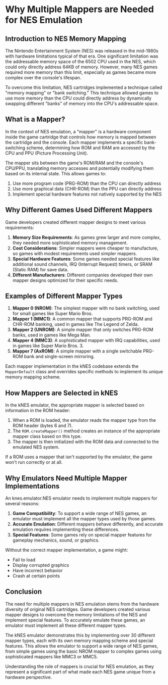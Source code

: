 # Why Multiple Mappers are Needed for NES Emulation

## Introduction to NES Memory Mapping

The Nintendo Entertainment System (NES) was released in the mid-1980s with hardware limitations typical of that era. One significant limitation was the addressable memory space of the 6502 CPU used in the NES, which could only directly address 64KB of memory. However, many NES games required more memory than this limit, especially as games became more complex over the console's lifespan.

To overcome this limitation, NES cartridges implemented a technique called "memory mapping" or "bank switching." This technique allowed games to use more memory than the CPU could directly address by dynamically swapping different "banks" of memory into the CPU's addressable space.

## What is a Mapper?

In the context of NES emulation, a "mapper" is a hardware component inside the game cartridge that controls how memory is mapped between the cartridge and the console. Each mapper implements a specific bank-switching scheme, determining how ROM and RAM are accessed by the CPU and PPU (Picture Processing Unit).

The mapper sits between the game's ROM/RAM and the console's CPU/PPU, translating memory accesses and potentially modifying them based on its internal state. This allows games to:

1. Use more program code (PRG-ROM) than the CPU can directly address
2. Use more graphical data (CHR-ROM) than the PPU can directly address
3. Implement special hardware features not natively supported by the NES

## Why Different Games Used Different Mappers

Game developers created different mapper designs to meet various requirements:

1. **Memory Size Requirements**: As games grew larger and more complex, they needed more sophisticated memory management.
2. **Cost Considerations**: Simpler mappers were cheaper to manufacture, so games with modest requirements used simpler mappers.
3. **Special Hardware Features**: Some games needed special features like additional sound channels, IRQ (Interrupt Request) timers, or SRAM (Static RAM) for save data.
4. **Different Manufacturers**: Different companies developed their own mapper designs optimized for their specific needs.

## Examples of Different Mapper Types

1. **Mapper 0 (NROM)**: The simplest mapper with no bank switching, used for small games like Super Mario Bros.
2. **Mapper 1 (MMC1)**: A common mapper that supports PRG-ROM and CHR-ROM banking, used in games like The Legend of Zelda.
3. **Mapper 2 (UNROM)**: A simple mapper that only switches PRG-ROM banks, used in games like Mega Man.
4. **Mapper 4 (MMC3)**: A sophisticated mapper with IRQ capabilities, used in games like Super Mario Bros. 3.
5. **Mapper 7 (AxROM)**: A simple mapper with a single switchable PRG-ROM bank and single-screen mirroring.

Each mapper implementation in the kNES codebase extends the `MapperDefault` class and overrides specific methods to implement its unique memory mapping scheme.

## How Mappers are Selected in kNES

In the kNES emulator, the appropriate mapper is selected based on information in the ROM header:

1. When a ROM is loaded, the emulator reads the mapper type from the ROM header (bytes 6 and 7).
2. The `ROM.createMapper()` method creates an instance of the appropriate mapper class based on this type.
3. The mapper is then initialized with the ROM data and connected to the emulated NES system.

If a ROM uses a mapper that isn't supported by the emulator, the game won't run correctly or at all.

## Why Emulators Need Multiple Mapper Implementations

An knes.emulator.NES emulator needs to implement multiple mappers for several reasons:

1. **Game Compatibility**: To support a wide range of NES games, an emulator must implement all the mapper types used by those games.
2. **Accurate Emulation**: Different mappers behave differently, and accurate emulation requires implementing these differences.
3. **Special Features**: Some games rely on special mapper features for gameplay mechanics, sound, or graphics.

Without the correct mapper implementation, a game might:
- Fail to load
- Display corrupted graphics
- Have incorrect behavior
- Crash at certain points

## Conclusion

The need for multiple mappers in NES emulation stems from the hardware diversity of original NES cartridges. Game developers created various mapper designs to overcome the memory limitations of the NES and implement special features. To accurately emulate these games, an emulator must implement all these different mapper types.

The kNES emulator demonstrates this by implementing over 30 different mapper types, each with its own memory mapping scheme and special features. This allows the emulator to support a wide range of NES games, from simple games using the basic NROM mapper to complex games using sophisticated mappers like MMC3 or MMC5.

Understanding the role of mappers is crucial for NES emulation, as they represent a significant part of what made each NES game unique from a hardware perspective.
